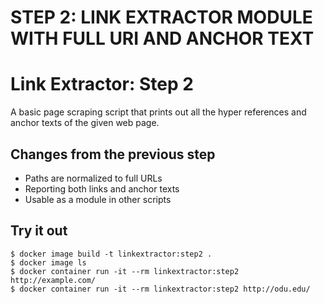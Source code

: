 # STEP 2: LINK EXTRACTOR MODULE WITH FULL URI AND ANCHOR TEXT


# Link Extractor: Step 2

A basic page scraping script that prints out all the hyper references and anchor texts of the given web page.

## Changes from the previous step

* Paths are normalized to full URLs
* Reporting both links and anchor texts
* Usable as a module in other scripts

## Try it out

```
$ docker image build -t linkextractor:step2 .
$ docker image ls
$ docker container run -it --rm linkextractor:step2 http://example.com/
$ docker container run -it --rm linkextractor:step2 http://odu.edu/
```
